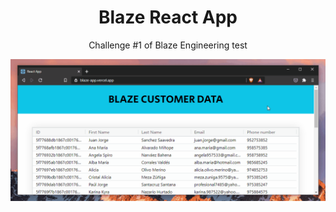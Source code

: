 <h1 align="center"> Blaze React App </h1>

<p align="center">Challenge #1 of Blaze Engineering test</p>

<img
  src="./.github/blaze_demo.gif"
  title="Screenshot of Blaze React App"
  alt="Screenshot of Blaze React App"
  align="center"
/>

